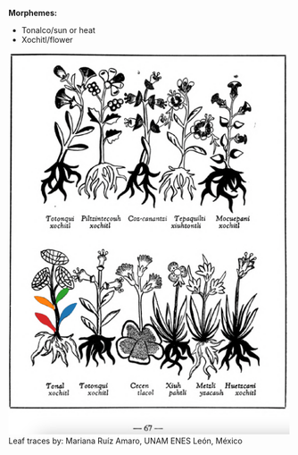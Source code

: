 
**Morphemes:**

- Tonalco/sun or heat
- Xochitl/flower

![M_ID183_p067_06_Tonal-xochitl.png](assets/M_ID183_p067_06_Tonal-xochitl.png)  
Leaf traces by: Mariana Ruíz Amaro, UNAM ENES León, México  
